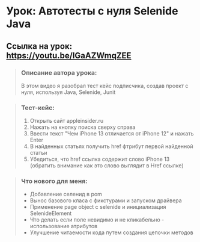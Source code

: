 # Урок: Автотесты с нуля Selenide Java
## Ссылка на урок: https://youtu.be/IGaAZWmqZEE 

> ### Описание автора урока:
>  В этом видео я разобрал тест кейс подписчика, создав проект с нуля, используя Java, Selenide, Junit

> ### Тест-кейс:
> 1. Открыть сайт appleinsider.ru
> 2. Нажать на кнопку поиска сверху справа
> 3. Ввести текст "Чем iPhone 13 отличается от iPhone 12" и нажать Enter
> 4. В найденных статьях получить href фтрибут первой найденной статьи
> 5. Убедиться, что href ссылка содержит слово iPhone 13 (обратить внимание как это слово выглядит в Href ссылке)

> ### Что нового для меня:
> * Добавление селенид в pom
> * Вынос базового класа с фикстурами и запуском драйвера
> * Применение page object с selenide и инициализация SelenideElement
> * Что делать если поле невидимо и не кликабельно - использование атрибутов
> * Улучшение читаемости кода путем создания цепочки методов